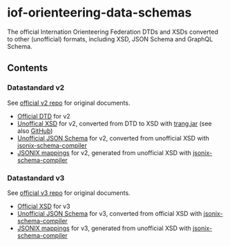 # iof-orienteering-data-schemas

The official Internation Orienteering Federation DTDs and XSDs converted to other (unofficial) formats, including XSD, JSON Schema and GraphQL Schema.

## Contents

### Datastandard v2

See [official v2 repo](https://github.com/international-orienteering-federation/datastandard-v2) for original documents.

- [Official DTD](./IOFdata.dtd) for v2
- [Unoffical XSD](./iof_v2.xsd) for v2, converted from DTD to XSD with [trang.jar](https://relaxng.org/jclark/trang-manual.html) (see also [GitHub](https://github.com/relaxng/jing-trang))
- [Unofficial JSON Schema](./IOF_v2.json) for v2, converted from unofficial XSD with [jsonix-schema-compiler](https://github.com/highsource/jsonix-schema-compiler)
- [JSONIX mappings](./IOF_v2.js) for v2, generated from unofficial XSD with [jsonix-schema-compiler](https://github.com/highsource/jsonix-schema-compiler)

### Datastandard v3

See [official v3 repo](https://github.com/international-orienteering-federation/datastandard-v3) for original documents.

- [Official XSD](./IOF.xsd) for v3
- [Unofficial JSON Schema](./IOF_v3.json) for v3, converted from official XSD with [jsonix-schema-compiler](https://github.com/highsource/jsonix-schema-compiler)
- [JSONIX mappings](./IOF_v3.js) for v3, generated from unofficial XSD with [jsonix-schema-compiler](https://github.com/highsource/jsonix-schema-compiler)
